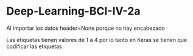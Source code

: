 # Deep-Learning-BCI-IV-2a
Al importar los datos header=None porque no hay encabezado

Las etiquetas tienen valores de 1 a 4 por lo tanto en Keras se tienen que codificar las etiquetas